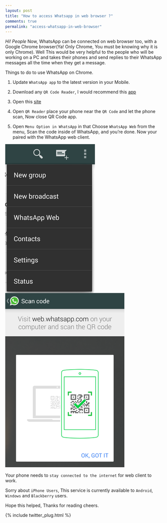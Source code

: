 ```yaml
---
layout: post
title: "How to access Whatsapp in web browser ?"
comments: true
permalink: "access-whatsapp-in-web-browser"
---
```


*Hi! People* Now, WhatsApp can be connected on web browser too, with a Google Chrome browser(Ya! Only Chrome, You must be knowing why it is only Chrome). Well This would be very helpful to the people who will be working on a PC and takes their phones and send replies to their WhatsApp messages all the time when they get a message.

Things to do to use WhatsApp on Chrome.

1. Update `WhatsApp app` to the latest version in your Mobile.

2. Download any `QR Code Reader`, I would recommend this [app](https://play.google.com/store/apps/details?id=la.droid.qr&hl=en)

3. Open this [site](https://web.whatsapp.com/)

4. Open `QR Reader` place your phone near the `QR Code` and let the phone scan, Now close QR Code app.

5. Open `Menu Option in WhatsApp` in that Choose `WhatsApp Web` from the menu, Scan the code inside of WhatsApp, and you’re done. Now your paired with the WhatsApp web client.

<img src="/assets/menu-select.png" style="float:left;"/>
<img src="/assets/scan-inside-whatsapp.png" style="width: 380px;height=474" />

Your phone needs to `stay connected to the internet` for web client to work.

Sorry about `iPhone Users`, This service is currently available to `Android`, `Windows` and `Blackberry` users.

Hope this helped, Thanks for reading
cheers.

{% include twitter_plug.html %}
